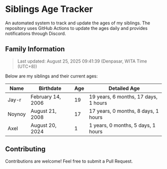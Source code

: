# Siblings Age Tracker

An automated system to track and update the ages of my siblings. The repository uses GitHub Actions to update the ages daily and provides notifications through Discord.

## Family Information

> Last updated: August 25, 2025 09:41:39 (Denpasar, WITA Time (UTC+8))

Below are my siblings and their current ages:

| Name | Birthdate | Age | Detailed Age |
|------|-----------|-----|-------------|
| Jay-r | February 14, 2006 | 19 | 19 years, 6 months, 17 days, 1 hours |
| Noynoy | August 21, 2008 | 17 | 17 years, 0 months, 8 days, 1 hours |
| Axel | August 20, 2024 | 1 | 1 years, 0 months, 5 days, 1 hours |

## Contributing

Contributions are welcome! Feel free to submit a Pull Request.